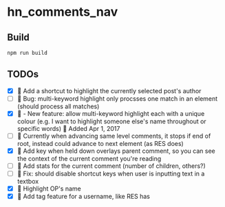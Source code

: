 # hn_comments_nav

## Build
```bash
npm run build
```

## TODOs
- [x] :green_book: Add a shortcut to highlight the currently selected post's author
- [ ] :closed_book: Bug: multi-keyword highlight only procsses one match in an element (should process all matches)
- [x] :green_book: - New feature: allow multi-keyword highlight each with a unique colour (e.g. I want to highlight someone else's name throughout or specific words) :date: Added Apr 1, 2017
- [ ] :closed_book: Currently when advancing same level comments, it stops if end of root, instead could advance to next element (as RES does)
- [x] :green_book: Add key when held down overlays parent comment, so you can see the context of the current comment you're reading
- [ ] :green_book: Add stats for the current comment (number of children, others?)
- [ ] :closed_book: Fix: should disable shortcut keys when user is inputting text in a textbox
- [x] :green_book: Highlight OP's name
- [x] :closed_book: Add tag feature for a username, like RES has
